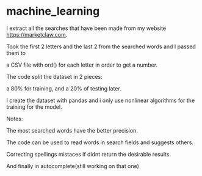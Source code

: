 # machine_learning

I extract all the searches that have been made from my website https://marketclaw.com.

Took the  first 2 letters and the last 2 from the searched words and  I passed them to

a CSV file with ord() for each letter in order to get a number.

The code split the dataset in 2 pieces:

a 80% for training, and a 20% of testing later.

I create the dataset with pandas and i only use nonlinear algorithms for the training for the model.

Notes:

The most searched words have the better precision.

The code can be used to read words in search fields and suggests others.

Correcting spellings mistaces if didnt return the desirable results.

And finally in autocomplete(still working on that one)
